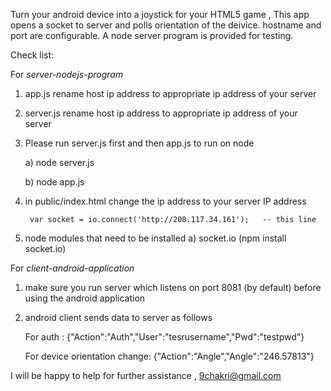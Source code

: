 Turn your android device into a joystick for your HTML5 game , This app opens a socket to server and polls orientation of the deivice. 
hostname and port are configurable. 
A node server program is provided for testing.

Check list:  






For *server-nodejs-program*

1) app.js   rename host ip address to appropriate ip address of your server

2) server.js rename host ip address to appropriate ip address of your server

3) Please run server.js first and then app.js   to run on node   

   a) node server.js
   
   b) node app.js
   
4) in public/index.html  change the ip address to your server IP address  

    	var socket = io.connect('http://208.117.34.161');   -- this line 
            
5) node modules that need to be installed
	a)  socket.io   (npm install socket.io)








For *client-android-application*	

1) make sure you run server which listens on port 8081 (by default) before using the android application

2) android client sends data to server as follows


	For auth :
	{"Action":"Auth","User":"tesrusername","Pwd":"testpwd"}
	
	For device orientation change:
	{"Action":"Angle","Angle":"246.57813"}

I will be happy to help for further assistance , 9chakri@gmail.com	


